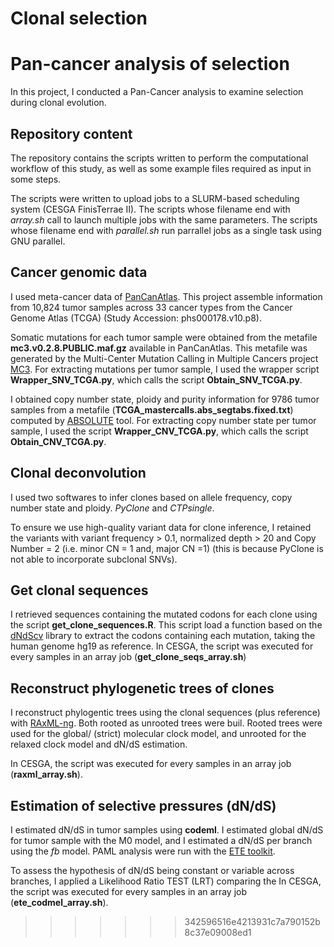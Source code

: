 Clonal selection
=======
# Pan-cancer analysis of selection
In this project, I conducted a Pan-Cancer analysis to examine selection during clonal evolution. 

## Repository content
The repository contains the scripts written to perform the computational workflow of this study, as well as some example files required as input in some steps.

The scripts were written to upload jobs to a SLURM-based scheduling system (CESGA FinisTerrae II). The scripts whose filename end with *array.sh* call to launch multiple jobs with the same parameters. The scripts whose filename end with *parallel.sh* run  parrallel jobs as a single task using GNU parallel.

## Cancer genomic data
I used meta-cancer data of [PanCanAtlas](https://gdc.cancer.gov/about-data/publications/pancanatlas). This project assemble information from 10,824 tumor samples across 33 cancer types from the Cancer Genome Atlas (TCGA) (Study Accession: phs000178.v10.p8).

Somatic mutations for each tumor sample were obtained from the metafile **mc3.v0.2.8.PUBLIC.maf.gz** available in PanCanAtlas. This metafile was generated by the Multi-Center Mutation Calling in Multiple Cancers project [MC3](https://www.sciencedirect.com/science/article/pii/S2405471218300966?via%3Dihub). For extracting mutations per tumor sample, I used the wrapper script **Wrapper_SNV_TCGA.py**, which calls the script **Obtain_SNV_TCGA.py**. 

I obtained copy number state, ploidy and purity information for 9786 tumor samples from a metafile (**TCGA_mastercalls.abs_segtabs.fixed.txt**) computed by [ABSOLUTE](https://software.broadinstitute.org/cancer/cga/absolute) tool. For extracting copy number state per tumor sample, I used the script **Wrapper_CNV_TCGA.py**, which calls the script **Obtain_CNV_TCGA.py**.

## Clonal deconvolution

I used two softwares to infer clones based on allele frequency, copy number state and ploidy. *PyClone* and *CTPsingle*.

To ensure we use high-quality variant data for clone inference, I retained the variants with variant frequency > 0.1, normalized depth > 20 and Copy Number = 2 (i.e. minor CN = 1 and, major CN =1) (this is because PyClone is not able to incorporate subclonal SNVs).

## Get clonal sequences
I retrieved sequences containing the mutated codons for each clone using the script **get_clone_sequences.R**. This script load a function based on the [dNdScv](https://github.com/im3sanger/dndscv/tree/master/R) library to extract the codons containing each mutation, taking the human genome hg19 as reference.
In CESGA, the script was executed for every samples in an array job (**get_clone_seqs_array.sh**)

## Reconstruct phylogenetic trees of clones
I reconstruct phylogentic trees using the clonal sequences (plus reference) with [RAxML-ng](https://github.com/amkozlov/raxml-ng). Both rooted as unrooted trees were buil. Rooted trees were used for the global/ (strict) molecular clock model, and unrooted for the relaxed clock model and dN/dS estimation.

In CESGA, the script was executed for every samples in an array job (**raxml_array.sh**).

## Estimation of selective pressures (dN/dS)
I estimated dN/dS in tumor samples using **codeml**. I estimated global dN/dS for tumor sample with the M0 model, and I estimated a dN/dS per branch using the *fb* model. PAML analysis were run with the [ETE toolkit](http://etetoolkit.org/). 

To assess the hypothesis of dN/dS being constant or variable across branches, I applied a Likelihood Ratio TEST (LRT) comparing the
In CESGA, the script was executed for every samples in an array job (**ete_codmel_array.sh**).




>>>>>>> 342596516e4213931c7a790152b8c37e09008ed1
